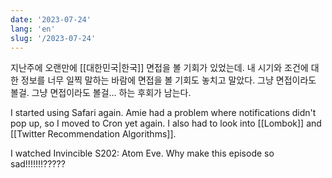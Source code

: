 ```yaml
---
date: '2023-07-24'
lang: 'en'
slug: '/2023-07-24'
---
```


지난주에 오랜만에 [[대한민국|한국]] 면접을 볼 기회가 있었는데. 내 시기와 조건에 대한 정보를 너무 일찍 말하는 바람에 면접을 볼 기회도 놓치고 말았다. 그냥 면접이라도 볼걸. 그냥 면접이라도 볼걸... 하는 후회가 남는다.

I started using Safari again. Amie had a problem where notifications didn't pop up, so I moved to Cron yet again. I also had to look into [[Lombok]] and [[Twitter Recommendation Algorithms]].

I watched Invincible S202: Atom Eve. Why make this episode so sad!!!!!!!?????
